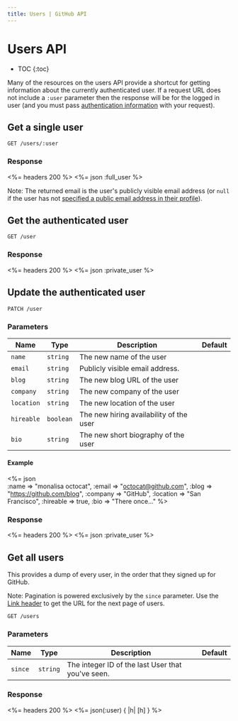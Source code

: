 ```yaml
---
title: Users | GitHub API
---
```


# Users API

* TOC
{:toc}

Many of the resources on the users API provide a shortcut for getting
information about the currently authenticated user. If a request URL
does not include a `:user` parameter then the response will be for the
logged in user (and you must pass [authentication
information](/v3/#authentication) with your request).

## Get a single user

    GET /users/:user

### Response

<%= headers 200 %>
<%= json :full_user %>

Note: The returned email is the user's publicly visible email address
(or `null` if the user has not [specified a public email address in their profile](https://github.com/settings/profile)).

## Get the authenticated user

    GET /user

### Response

<%= headers 200 %>
<%= json :private_user %>

## Update the authenticated user

    PATCH /user

### Parameters

Name | Type | Description | Default
-----|------|-------------|---------
`name`|`string` | The new name of the user|
`email`|`string` | Publicly visible email address.|
`blog`|`string` | The new blog URL of the user|
`company`|`string` | The new company of the user|
`location`|`string` | The new location of the user|
`hireable`|`boolean` | The new hiring availability of the user|
`bio`|`string` | The new short biography of the user|

#### Example

<%= json \
    :name     => "monalisa octocat",
    :email    => "octocat@github.com",
    :blog     => "https://github.com/blog",
    :company  => "GitHub",
    :location => "San Francisco",
    :hireable => true,
    :bio      => "There once..."
%>

### Response

<%= headers 200 %>
<%= json :private_user %>

## Get all users

This provides a dump of every user, in the order that they signed up for
GitHub.

Note: Pagination is powered exclusively by the `since` parameter.
Use the [Link header](/v3/#link-header) to get the URL for the next page of
users.

    GET /users

### Parameters

Name | Type | Description | Default
-----|------|-------------|---------
`since`|`string`| The integer ID of the last User that you've seen.|


### Response

<%= headers 200 %>
<%= json(:user) { |h| [h] } %>
